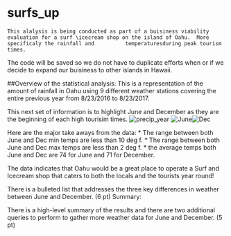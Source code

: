 # surfs_up 

    This alalysis is being conducted as part of a buisiness viability evaluation for a surf \icecream shop on the island of Oahu.  More specificaly the rainfall and          temperaturesduring peak tourism times.
The code will be saved so we do not have to duplicate efforts when or if we decide to expand our buisiness to other islands in Hawaii.

##Overview of the statistical analysis:
     This is a representation of the amount of rainfall in Oahu using 9 different weather stations covering the entire previous year from 8/23/2016 to 8/23/2017.
<insert percip_year>

This next set of information is to highlight June and December as they are the beginning of each high tourisim times.
![precip_year](https://user-images.githubusercontent.com/91210001/142931657-303916f6-cd09-4607-9654-9d896e2a81ba.PNG)
![June](https://user-images.githubusercontent.com/91210001/142931683-107cfb63-4e69-4385-83ea-6df1d1b3b718.PNG)![Dec](https://user-images.githubusercontent.com/91210001/142931722-3de71035-e8cd-4b20-a1e0-16a1222d22ac.PNG)

Here are the major take aways from the data:
    * The range between both June and Dec min temps are less than 10 deg f.
    * The range between both June and Dec max temps are less than 2 deg f.
    * the average temps both June and Dec are 74 for June and 71 for December.


The data indicates that Oahu would be a great place to operate a Surf and Icecream shop that caters to both the locals and the tourists year round!

There is a bulleted list that addresses the three key differences in weather between June and December. (6 pt)
Summary:

There is a high-level summary of the results and there are two additional queries to perform to gather more weather data for June and December. (5 pt)

